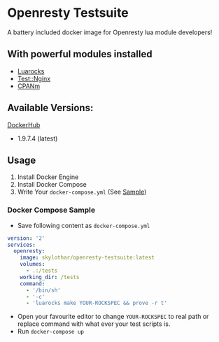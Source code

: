 # Openresty Testsuite
A battery included docker image for Openresty lua module developers!

## With powerful modules installed
- [Luarocks](https://github.com/keplerproject/luarocks)
- [Test::Nginx](https://github.com/openresty/test-nginx)
- [CPANm](https://cpanmin.us/)


## Available Versions:
[DockerHub](https://hub.docker.com/r/skylothar/openresty-testsuite/)
- 1.9.7.4 (latest)

## Usage
1. Install Docker Engine
2. Install Docker Compose
3. Write Your `docker-compose.yml` (See [Sample](#docker-compose-sample))

### Docker Compose Sample
- Save following content as `docker-compose.yml`
```yaml
version: '2'
services:
  openresty:
    image: skylothar/openresty-testsuite:latest
    volumes:
      - .:/tests
    working_dir: /tests
    command:
      - '/bin/sh'
      - '-c'
      - 'luarocks make YOUR-ROCKSPEC && prove -r t'
```
- Open your favourite editor to change `YOUR-ROCKSPEC` to real path or replace command with what ever your test scripts is.
- Run `docker-compose up`
